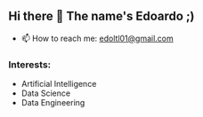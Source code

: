 ## Hi there 👋 The name's Edoardo ;)

- 📫 How to reach me: edoltl01@gmail.com

### Interests:
- Artificial Intelligence
- Data Science
- Data Engineering
